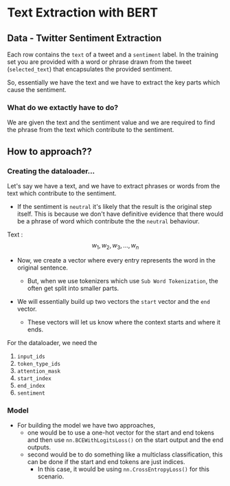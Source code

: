 # Text Extraction with BERT

## Data - Twitter Sentiment Extraction

Each row contains the `text` of a tweet and a `sentiment` label. In the training set you are provided with a word or phrase drawn from the tweet (`selected_text`) that encapsulates the provided sentiment.

So, essentially we have the text and we have to extract the key parts which cause the sentiment.

### What do we extactly have to do?

We are given the text and the sentiment value and we are required to find the phrase from the text which contribute to the sentiment.

## How to approach??

### Creating the dataloader...

Let's say we have a text, and we have to extract phrases or words from the text which contribute to the sentiment.


- If the sentiment is `neutral` it's likely that the result is the original step itself. This is because we don't have definitive evidence that there would be a phrase of word which contribute the the `neutral` behaviour.

Text : $$w_1, w_2, w_3, ..., w_n$$

- Now, we create a vector where every entry represents the word in the original sentence. 
    - But, when we use tokenizers which use `Sub Word Tokenization`, the often  get split into smaller parts.

- We will essentially build up two vectors the `start` vector and the `end` vector.
    - These vectors will let us know where the context starts and where it ends.

For the dataloader, we need the
1. `input_ids`
2. `token_type_ids`
3. `attention_mask`
4. `start_index`
5. `end_index`
6. `sentiment`

### Model

- For building the model we have two approaches, 
    - one would be to use a one-hot vector for the start and end tokens and then use `nn.BCEWithLogitsLoss()` on the start output and the end outputs.
    - second would be to do something like a multiclass classification, this can be done if the start and end tokens are just indices.
        - In this case, it would be using `nn.CrossEntropyLoss()` for this scenario.


